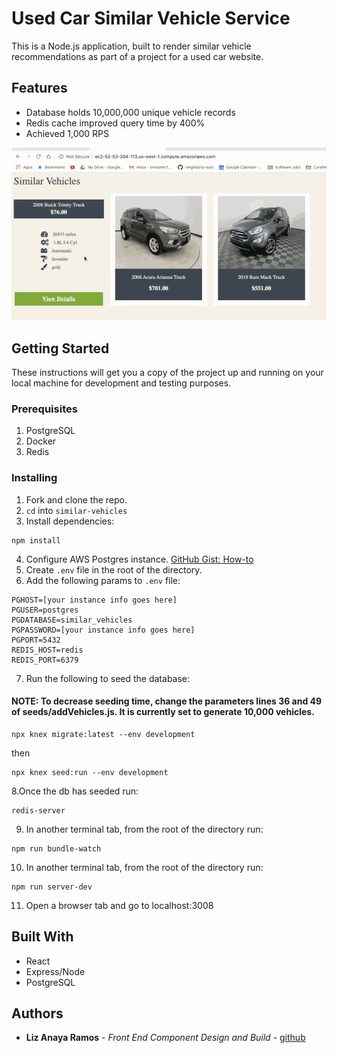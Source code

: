# Used Car Similar Vehicle Service

This is a Node.js application, built to render similar vehicle recommendations as part of a project for a used car website.
## Features
* Database holds 10,000,000 unique vehicle records
* Redis cache improved query time by 400%
* Achieved 1,000 RPS

![site gif](https://github.com/SDC-ghrden03/similar-vehicles/blob/master/test.gif)


## Getting Started

These instructions will get you a copy of the project up and running on your local machine for development and testing purposes.

### Prerequisites

1. PostgreSQL
2. Docker
3. Redis

### Installing

1. Fork and clone the repo.
2. `cd` into `similar-vehicles`
3. Install dependencies:

```
npm install
```

4. Configure AWS Postgres instance. [GitHub Gist: How-to](https://gist.github.com/matt-winzer/266ae9930264faf8d02a065e9611b614)
5. Create `.env` file in the root of the directory.
6. Add the following params to `.env` file:
```
PGHOST=[your instance info goes here]
PGUSER=postgres
PGDATABASE=similar_vehicles
PGPASSWORD=[your instance info goes here]
PGPORT=5432
REDIS_HOST=redis
REDIS_PORT=6379
```
7. Run the following to seed the database:
#### NOTE: To decrease seeding time, change the parameters lines 36 and 49 of seeds/addVehicles.js. It is currently set to generate 10,000 vehicles.

```
npx knex migrate:latest --env development
```
then
```
npx knex seed:run --env development
```
8.Once the db has seeded run:
```
redis-server
```
9. In another terminal tab, from the root of the directory run:
```
npm run bundle-watch
```
10. In another terminal tab, from the root of the directory run:
```
npm run server-dev
```
11. Open a browser tab and go to localhost:3008

## Built With

* React
* Express/Node
* PostgreSQL

## Authors

* **Liz Anaya Ramos** - *Front End Component Design and Build* - [github](https://github.com/lizanaya92)
